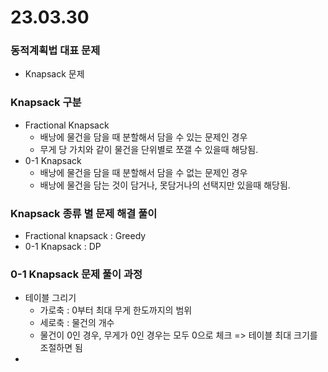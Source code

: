 # 23.03.30

### 동적계획법 대표 문제
- Knapsack 문제

### Knapsack 구분
- Fractional Knapsack
  - 배낭에 물건을 담을 때 분할해서 담을 수 있는 문제인 경우
  - 무게 당 가치와 같이 물건을 단위별로 쪼갤 수 있을때 해당됨.
- 0-1 Knapsack
  - 배낭에 물건을 담을 때 분할해서 담을 수 없는 문제인 경우
  - 배낭에 물건을 담는 것이 담거나, 못담거나의 선택지만 있을때 해당됨.

### Knapsack 종류 별 문제 해결 풀이
- Fractional knapsack : Greedy
- 0-1 Knapsack : DP

### 0-1 Knapsack 문제 풀이 과정
- 테이블 그리기
  - 가로축 : 0부터 최대 무게 한도까지의 범위
  - 세로축 : 물건의 개수
  - 물건이 0인 경우, 무게가 0인 경우는 모두 0으로 체크 => 테이블 최대 크기를 조절하면 됨
- 
